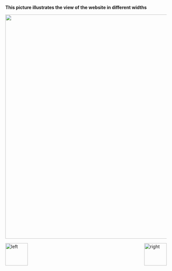 <p><b>This picture illustrates the view of the website in different widths</b></p>

<img src="https://cloud.githubusercontent.com/assets/14101008/11172610/4ecefc56-8bc7-11e5-8bc0-467a0a04eff2.PNG" width="700" ></img>


<img align="left" alt="left" src="https://cloud.githubusercontent.com/assets/14101008/11165526/091b197c-8acf-11e5-8ac1-3a1e5042ed78.png" width="70" height="70"></img>
<img align="right" alt="right" src="https://cloud.githubusercontent.com/assets/14101008/11165527/0a4289a2-8acf-11e5-8378-c5e3a55ab4dc.png" width="70" height="70"></img>

